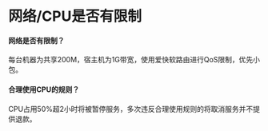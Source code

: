 # 网络/CPU是否有限制

#### 网络是否有限制？

每台机器为共享200M，宿主机为1G带宽，使用爱快软路由进行QoS限制，优先小包。

#### 合理使用CPU的规则？

CPU占用50%超2小时将被暂停服务，多次违反合理使用规则的将取消服务并不提供退款。


